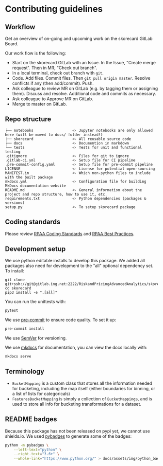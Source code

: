 # Contributing guidelines

## Workflow

Get an overview of on-going and upcoming work on the skorecard GitLab Board.

Our work flow is the following:
* Start on the skorecard GitLab with an Issue. In the Issue, "Create merge request". Then in MR, "Check out branch".
* In a local terminal, check out branch with `git`.
* Code. Add files. Commit files. Then `git pull origin master`. Resolve conflicts if any (then add/commit). Push.
* Ask colleague to review MR on GitLab (e.g. by tagging them or assigning them). Discuss and resolve. Additional code
and commits as necessary.
* Ask colleague to Approve MR on GitLab.
* Merge to master on GitLab.

## Repo structure

``` nohighlight
├── notebooks                  <- Jupyter notebooks are only allowed here (will be moved to docs/ folder instead!)
├── skorecard                  <- All reusable source code
├── docs                       <- Documention in markdown
└── tests                      <- Tests for unit and functional testing
.gitignore                     <- Files for git to ignore
.gitlab-ci.yml                 <- Setup file for CI pipeline
.pre-commit-config.yaml        <- Setup file for pre-commit pipeline
LICENSE                        <- License for potential open-sourcing
MANIFEST.in                    <- Which non-python files to include with the built package
mkdocs.yml                     <- Configuration file for building MkDocs documentation website
README.md                      <- General information about the project and repo structure, how to use it, etc.
requirements.txt               <- Python dependencies (packages & versions)
setup.py                       <- To setup skorecard package
```

## Coding standards

Please review [RPAA Coding Standards](https://confluence.europe.intranet/display/RPAT/RPAA+Coding+Standards) and
[RPAA Best Practices](https://confluence.europe.intranet/display/RPAT/RPAA+Best+Practices).

## Development setup

We use python editable installs to develop this package. We added all packages also need for development to the "all" optional dependency set. To install:

```shell
git clone git+ssh://git@gitlab.ing.net:2222/RiskandPricingAdvancedAnalytics/skorecard.git
cd skorecard
pip3 install -e ".[all]"
```

You can run the unittests with:

```bash
pytest
```

We use [pre-commit](https://pre-commit.com/) to ensure code quality. To set it up:

```bash
pre-commit install
```

We use [SemVer](http://semver.org/) for versioning.

We use [mkdocs](https://www.mkdocs.org/) for documentation, you can view the docs locally with:

```bash
mkdocs serve
```

## Terminology

- `BucketMapping` is a custom class that stores all the information needed for bucketing, including the map itself (either boundaries for binning, or a list of lists for categoricals)
- `FeaturesBucketMapping` is simply a collection of `BucketMapping`s, and is used to store all info for bucketing transformations for a dataset.

## README badges

Because this package has not been released on pypi yet, we cannot use shields.io. 
We used [pybadges](https://github.com/google/pybadges) to generate some of the badges:

```bash
python -m pybadges \
    --left-text="python" \
    --right-text="3.6+" \
    --whole-link="https://www.python.org/" > docs/assets/img/python_badge.svg
```
